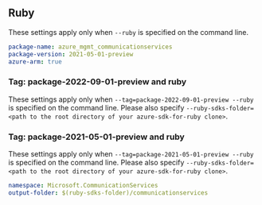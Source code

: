 ## Ruby

These settings apply only when `--ruby` is specified on the command line.

```yaml
package-name: azure_mgmt_communicationservices
package-version: 2021-05-01-preview
azure-arm: true
```
### Tag: package-2022-09-01-preview and ruby

These settings apply only when `--tag=package-2022-09-01-preview --ruby` is specified on the command line.
Please also specify `--ruby-sdks-folder=<path to the root directory of your azure-sdk-for-ruby clone>`.

### Tag: package-2021-05-01-preview and ruby

These settings apply only when `--tag=package-2021-05-01-preview --ruby` is specified on the command line.
Please also specify `--ruby-sdks-folder=<path to the root directory of your azure-sdk-for-ruby clone>`.

```yaml $(tag) == 'package-2021-05-01-preview' && $(ruby)
namespace: Microsoft.CommunicationServices
output-folder: $(ruby-sdks-folder)/communicationservices
```
